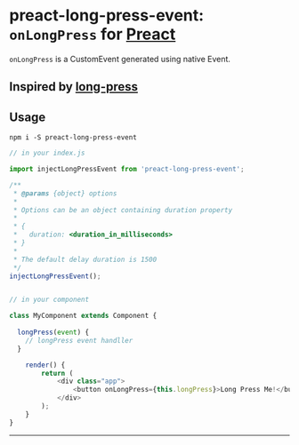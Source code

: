 # preact-long-press-event: `onLongPress` for __[Preact]__


`onLongPress` is a CustomEvent generated using native Event.


Inspired by [long-press]
---

## Usage

`npm i -S preact-long-press-event`


```js
// in your index.js

import injectLongPressEvent from 'preact-long-press-event';

/**
 * @params {object} options
 * 
 * Options can be an object containing duration property
 * 
 * {
 *   duration: <duration_in_milliseconds>
 * }
 * 
 * The default delay duration is 1500
 */
injectLongPressEvent();


// in your component

class MyComponent extends Component {
  
  longPress(event) {
    // longPress event handller
  }

	render() {
		return (
			<div class="app">
				<button onLongPress={this.longPress}>Long Press Me!</button>
			</div>
		);
	}
}
```
---


[Preact]: https://github.com/developit/preact
[long-press]: https://github.com/john-doherty/long-press/